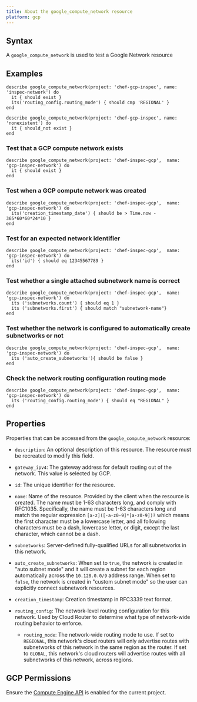 ```yaml
---
title: About the google_compute_network resource
platform: gcp
---
```


## Syntax
A `google_compute_network` is used to test a Google Network resource

## Examples
```
describe google_compute_network(project: 'chef-gcp-inspec', name: 'inspec-network') do
  it { should exist }
  its('routing_config.routing_mode') { should cmp 'REGIONAL' }
end

describe google_compute_network(project: 'chef-gcp-inspec', name: 'nonexistent') do
  it { should_not exist }
end
```

### Test that a GCP compute network exists

    describe google_compute_network(project: 'chef-inspec-gcp',  name: 'gcp-inspec-network') do
      it { should exist }
    end

### Test when a GCP compute network was created

    describe google_compute_network(project: 'chef-inspec-gcp',  name: 'gcp-inspec-network') do
      its('creation_timestamp_date') { should be > Time.now - 365*60*60*24*10 }
    end    
    
### Test for an expected network identifier 

    describe google_compute_network(project: 'chef-inspec-gcp',  name: 'gcp-inspec-network') do
      its('id') { should eq 12345567789 }
    end    


### Test whether a single attached subnetwork name is correct 

    describe google_compute_network(project: 'chef-inspec-gcp',  name: 'gcp-inspec-network') do
      its ('subnetworks.count') { should eq 1 }
      its ('subnetworks.first') { should match "subnetwork-name"}
    end    
    
### Test whether the network is configured to automatically create subnetworks or not

    describe google_compute_network(project: 'chef-inspec-gcp',  name: 'gcp-inspec-network') do
      its ('auto_create_subnetworks'){ should be false }
    end    


### Check the network routing configuration routing mode 

    describe google_compute_network(project: 'chef-inspec-gcp',  name: 'gcp-inspec-network') do
      its ('routing_config.routing_mode') { should eq "REGIONAL" }
    end

## Properties
Properties that can be accessed from the `google_compute_network` resource:


  * `description`: An optional description of this resource. The resource must be recreated to modify this field.

  * `gateway_ipv4`: The gateway address for default routing out of the network. This value is selected by GCP.

  * `id`: The unique identifier for the resource.

  * `name`: Name of the resource. Provided by the client when the resource is created. The name must be 1-63 characters long, and comply with RFC1035. Specifically, the name must be 1-63 characters long and match the regular expression `[a-z]([-a-z0-9]*[a-z0-9])?` which means the first character must be a lowercase letter, and all following characters must be a dash, lowercase letter, or digit, except the last character, which cannot be a dash.

  * `subnetworks`: Server-defined fully-qualified URLs for all subnetworks in this network.

  * `auto_create_subnetworks`: When set to `true`, the network is created in "auto subnet mode" and it will create a subnet for each region automatically across the `10.128.0.0/9` address range.  When set to `false`, the network is created in "custom subnet mode" so the user can explicitly connect subnetwork resources.

  * `creation_timestamp`: Creation timestamp in RFC3339 text format.

  * `routing_config`: The network-level routing configuration for this network. Used by Cloud Router to determine what type of network-wide routing behavior to enforce.

    * `routing_mode`: The network-wide routing mode to use. If set to `REGIONAL`, this network's cloud routers will only advertise routes with subnetworks of this network in the same region as the router. If set to `GLOBAL`, this network's cloud routers will advertise routes with all subnetworks of this network, across regions.


## GCP Permissions

Ensure the [Compute Engine API](https://console.cloud.google.com/apis/library/compute.googleapis.com/) is enabled for the current project.
